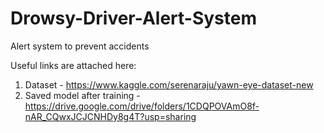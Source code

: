 # Drowsy-Driver-Alert-System
Alert system to prevent accidents

Useful links are attached here:
1. Dataset - https://www.kaggle.com/serenaraju/yawn-eye-dataset-new
2. Saved model after training - https://drive.google.com/drive/folders/1CDQPOVAmO8f-nAR_CQwxJCJCNHDy8g4T?usp=sharing
